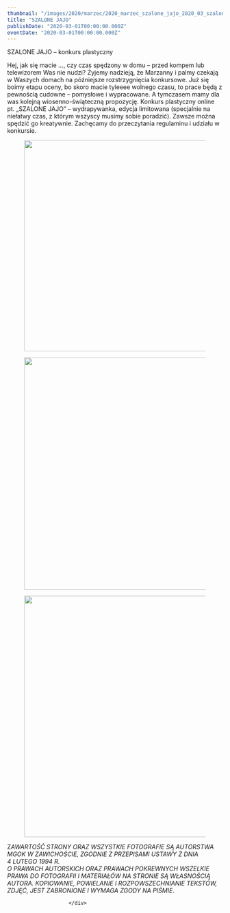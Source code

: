 ```yaml
---
thumbnail: "/images/2020/marzec/2020_marzec_szalone_jajo_2020_03_szalone_jajo_0001.jpg"
title: "SZALONE JAJO"
publishDate: "2020-03-01T00:00:00.000Z"
eventDate: "2020-03-01T00:00:00.000Z"
---
```


<div class="entry-content">
							
							
<p>SZALONE JAJO – konkurs plastyczny</p>



<p>Hej, jak się macie …, czy czas spędzony w domu – przed kompem lub telewizorem Was nie nudzi? Żyjemy nadzieją, że Marzanny i palmy czekają w Waszych domach na późniejsze rozstrzygnięcia konkursowe. Już się boimy etapu oceny, bo skoro macie tyleeee wolnego czasu, to prace będą z pewnością cudowne – pomysłowe i wypracowane. A tymczasem mamy dla was kolejną wiosenno-świąteczną propozycję. Konkurs plastyczny online pt. „SZALONE JAJO” – wydrapywanka, edycja limitowana (specjalnie na niełatwy czas, z którym wszyscy musimy sobie poradzić). Zawsze można spędzić go kreatywnie. Zachęcamy do przeczytania regulaminu i udziału w konkursie.</p>



<figure class="wp-block-image size-large"><img fetchpriority="high" decoding="async" width="800" height="493" src="/images/2020/marzec/2020_marzec_szalone_jajo_2020_03_szalone_jajo_0001.jpg" alt="" class="wp-image-7357" srcset="/images/2020/marzec/2020_marzec_szalone_jajo_2020_03_szalone_jajo_0001.jpg 800w, /images/2020/marzec/0001-300x185.jpg 300w, /images/2020/marzec/0001-768x473.jpg 768w" sizes="(max-width: 800px) 100vw, 800px"></figure>



<figure class="wp-block-image size-large"><img decoding="async" width="800" height="543" src="/images/2020/marzec/2020_marzec_szalone_jajo_2020_03_szalone_jajo_0002.jpg" alt="" class="wp-image-7358" srcset="/images/2020/marzec/2020_marzec_szalone_jajo_2020_03_szalone_jajo_0002.jpg 800w, /images/2020/marzec/0002-300x204.jpg 300w, /images/2020/marzec/0002-768x521.jpg 768w" sizes="(max-width: 800px) 100vw, 800px"></figure>



<figure class="wp-block-image size-large"><img decoding="async" width="800" height="564" src="/images/2020/marzec/2020_marzec_szalone_jajo_2020_03_szalone_jajo_0003.jpg" alt="" class="wp-image-7359" srcset="/images/2020/marzec/2020_marzec_szalone_jajo_2020_03_szalone_jajo_0003.jpg 800w, /images/2020/marzec/0003-300x212.jpg 300w, /images/2020/marzec/0003-768x541.jpg 768w" sizes="(max-width: 800px) 100vw, 800px"></figure>



<p class="has-text-align-center"> Z<em>AWARTOŚĆ STRONY ORAZ WSZYSTKIE FOTOGRAFIE SĄ AUTORSTWA MGOK W ZAWICHOŚCIE, ZGODNIE Z PRZEPISAMI USTAWY Z DNIA&nbsp;</em><br><em>4 LUTEGO 1994 R.<br>O  PRAWACH AUTORSKICH ORAZ PRAWACH POKREWNYCH WSZELKIE PRAWA DO FOTOGRAFII  I MATERIAŁÓW NA STRONIE SĄ WŁASNOŚCIĄ AUTORA. KOPIOWANIE, POWIELANIE I  ROZPOWSZECHNIANIE TEKSTÓW, ZDJĘĆ, JEST ZABRONIONE I WYMAGA ZGODY NA  PIŚMIE</em>.  </p>
						
						</div>
